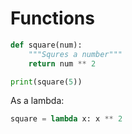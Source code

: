 # Functions

```python
def square(num):
    """Squres a number"""
    return num ** 2

print(square(5))
```

As a lambda:

```python
square = lambda x: x ** 2
```
